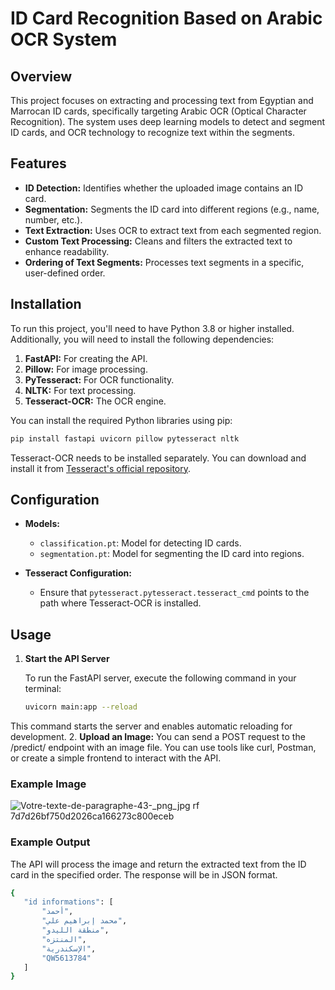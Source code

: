 # ID Card Recognition Based on Arabic OCR System

## Overview

This project focuses on extracting and processing text from Egyptian and Marrocan ID cards, specifically targeting Arabic OCR (Optical Character Recognition). The system uses deep learning models to detect and segment ID cards, and OCR technology to recognize text within the segments.

## Features

- **ID Detection:** Identifies whether the uploaded image contains an ID card.
- **Segmentation:** Segments the ID card into different regions (e.g., name, number, etc.).
- **Text Extraction:** Uses OCR to extract text from each segmented region.
- **Custom Text Processing:** Cleans and filters the extracted text to enhance readability.
- **Ordering of Text Segments:** Processes text segments in a specific, user-defined order.

## Installation

To run this project, you'll need to have Python 3.8 or higher installed. Additionally, you will need to install the following dependencies:

1. **FastAPI:** For creating the API.
2. **Pillow:** For image processing.
3. **PyTesseract:** For OCR functionality.
4. **NLTK:** For text processing.
5. **Tesseract-OCR:** The OCR engine.

You can install the required Python libraries using pip:

```bash
pip install fastapi uvicorn pillow pytesseract nltk
```
Tesseract-OCR needs to be installed separately. You can download and install it from [Tesseract's official repository](https://github.com/tesseract-ocr/tesseract).
## Configuration

- **Models:**
  - `classification.pt`: Model for detecting ID cards.
  - `segmentation.pt`: Model for segmenting the ID card into regions.

- **Tesseract Configuration:**
  - Ensure that `pytesseract.pytesseract.tesseract_cmd` points to the path where Tesseract-OCR is installed.
## Usage

1. **Start the API Server**

   To run the FastAPI server, execute the following command in your terminal:

   ```bash
   uvicorn main:app --reload
   ```
 This command starts the server and enables automatic reloading for development.
 2.  **Upload an Image:**
 You can send a POST request to the /predict/ endpoint with an image file. You can use tools like curl, Postman, or create a simple frontend to interact with the API.
### Example Image
![Votre-texte-de-paragraphe-43-_png_jpg rf 7d7d26bf750d2026ca166273c800eceb](https://github.com/user-attachments/assets/33648fef-08fe-49f5-9e74-3d532e53f318)
### Example Output
The API will process the image and return the extracted text from the ID card in the specified order. The response will be in JSON format.
 ```bash
{
    "id informations": [
        "أحمد",
        "محمد إبراهيم علي",
        "منطقة الليدو",
        "المنتزه",
        "الإسكندرية",
        "QW5613784"
    ]
}
   ```
